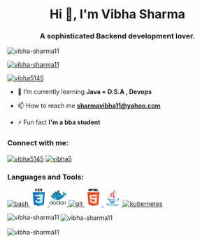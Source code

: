 <h1 align="center">Hi 👋, I'm Vibha Sharma</h1>
<h3 align="center">A sophisticated Backend development lover.</h3>

<p align="left"> <img src="https://komarev.com/ghpvc/?username=vibha-sharma11&label=Profile%20views&color=0e75b6&style=flat" alt="vibha-sharma11" /> </p>

<p align="left"> <a href="https://github.com/ryo-ma/github-profile-trophy"><img src="https://github-profile-trophy.vercel.app/?username=vibha-sharma11" alt="vibha-sharma11" /></a> </p>

<p align="left"> <a href="https://twitter.com/vibha5145" target="blank"><img src="https://img.shields.io/twitter/follow/vibha5145?logo=twitter&style=for-the-badge" alt="vibha5145" /></a> </p>

- 🌱 I’m currently learning **Java + D.S.A , Devops**

- 📫 How to reach me **sharmavibha11@yahoo.com**

- ⚡ Fun fact **I'm a bba student**

<h3 align="left">Connect with me:</h3>
<p align="left">
<a href="https://twitter.com/vibha5145" target="blank"><img align="center" src="https://raw.githubusercontent.com/rahuldkjain/github-profile-readme-generator/master/src/images/icons/Social/twitter.svg" alt="vibha5145" height="30" width="40" /></a>
<a href="https://linkedin.com/in/vibha5" target="blank"><img align="center" src="https://raw.githubusercontent.com/rahuldkjain/github-profile-readme-generator/master/src/images/icons/Social/linked-in-alt.svg" alt="vibha5" height="30" width="40" /></a>
</p>

<h3 align="left">Languages and Tools:</h3>
<p align="left"> <a href="https://www.gnu.org/software/bash/" target="_blank" rel="noreferrer"> <img src="https://www.vectorlogo.zone/logos/gnu_bash/gnu_bash-icon.svg" alt="bash" width="40" height="40"/> </a> <a href="https://www.w3schools.com/css/" target="_blank" rel="noreferrer"> <img src="https://raw.githubusercontent.com/devicons/devicon/master/icons/css3/css3-original-wordmark.svg" alt="css3" width="40" height="40"/> </a> <a href="https://www.docker.com/" target="_blank" rel="noreferrer"> <img src="https://raw.githubusercontent.com/devicons/devicon/master/icons/docker/docker-original-wordmark.svg" alt="docker" width="40" height="40"/> </a> <a href="https://git-scm.com/" target="_blank" rel="noreferrer"> <img src="https://www.vectorlogo.zone/logos/git-scm/git-scm-icon.svg" alt="git" width="40" height="40"/> </a> <a href="https://www.w3.org/html/" target="_blank" rel="noreferrer"> <img src="https://raw.githubusercontent.com/devicons/devicon/master/icons/html5/html5-original-wordmark.svg" alt="html5" width="40" height="40"/> </a> <a href="https://www.java.com" target="_blank" rel="noreferrer"> <img src="https://raw.githubusercontent.com/devicons/devicon/master/icons/java/java-original.svg" alt="java" width="40" height="40"/> </a> <a href="https://kubernetes.io" target="_blank" rel="noreferrer"> <img src="https://www.vectorlogo.zone/logos/kubernetes/kubernetes-icon.svg" alt="kubernetes" width="40" height="40"/> </a> </p>

<p><img align="left" src="https://github-readme-stats.vercel.app/api/top-langs?username=vibha-sharma11&show_icons=true&locale=en&layout=compact" alt="vibha-sharma11" /></p>

<p>&nbsp;<img align="center" src="https://github-readme-stats.vercel.app/api?username=vibha-sharma11&show_icons=true&locale=en" alt="vibha-sharma11" /></p>

<p><img align="center" src="https://github-readme-streak-stats.herokuapp.com/?user=vibha-sharma11&" alt="vibha-sharma11" /></p>


